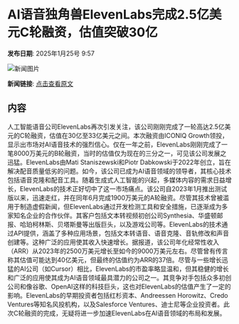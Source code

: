 # AI语音独角兽ElevenLabs完成2.5亿美元C轮融资，估值突破30亿

**发布日期**: 2025年1月25号 9:57

![新闻图片](https://pic.chinaz.com/picmap/thumb/202308111005430160_0.jpg)

**新闻链接**: [点击查看原文](https://www.aibase.com/zh/news/15010)

## 内容

人工智能语音公司ElevenLabs再次引发关注，该公司刚刚完成了一轮高达2.5亿美元的C轮融资，估值在30亿至33亿美元之间。本次融资由ICONIQ Growth领投，显示出市场对AI语音技术的强烈信心。仅在一年之前，ElevenLabs刚刚完成了一笔8000万美元的B轮融资，当时的估值仅为现在的三分之一，可见该公司发展之迅猛。ElevenLabs由Mati Staniszewski和Piotr Dabkowski于2022年创立，旨在解决配音质量低劣的问题。如今，该公司已成为AI语音领域的领导者，其核心技术包括语音克隆和配音工具。随着生成式人工智能的兴起，多媒体内容的需求日益增长，ElevenLabs的技术正好切中了这一市场痛点。该公司自2023年1月推出测试版以来，迅速走红，并在同年6月完成1900万美元的A轮融资。尽管其技术曾被滥用于制造虚假新闻，但ElevenLabs通过开发检测工具和安全措施，已逐渐成为多家知名企业的合作伙伴。其客户包括文本转视频初创公司Synthesia、华盛顿邮报、哈珀柯林斯、贝塔斯曼等出版巨头，以及游戏公司等。ElevenLabs的技术通过API提供，涵盖了多种应用场景，包括文本转语音、语音克隆、音轨修改和声音创建等。这种广泛的应用使其收入快速增长。据报道，该公司年化经常性收入（ARR）从2023年的2500万美元增长至如今的9000万美元左右。尽管曾有传言称其估值可能达到40亿美元，但最终的估值约为ARR的37倍。尽管与一些增长迅猛的AI公司（如Cursor）相比，ElevenLabs的市盈率略显温和，但其稳健的增长和广泛的应用使其成为AI语音领域最具潜力的公司之一。其竞争对手包括众多初创公司和像谷歌、OpenAI这样的科技巨头，这也对ElevenLabs的估值产生了一定的影响。ElevenLabs的早期投资者包括红杉资本、Andreessen Horowitz、Credo Ventures等知名风投机构，以及Salesforce Ventures、迪士尼等企业投资者。此次C轮融资的完成，无疑将进一步加速ElevenLabs在AI语音领域的布局和发展。
